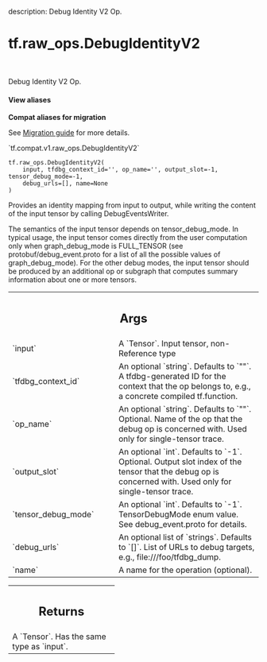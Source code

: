 description: Debug Identity V2 Op.

<div itemscope itemtype="http://developers.google.com/ReferenceObject">
<meta itemprop="name" content="tf.raw_ops.DebugIdentityV2" />
<meta itemprop="path" content="Stable" />
</div>

# tf.raw_ops.DebugIdentityV2

<!-- Insert buttons and diff -->

<table class="tfo-notebook-buttons tfo-api nocontent" align="left">

</table>



Debug Identity V2 Op.

<section class="expandable">
  <h4 class="showalways">View aliases</h4>
  <p>
<b>Compat aliases for migration</b>
<p>See
<a href="https://www.tensorflow.org/guide/migrate">Migration guide</a> for
more details.</p>
<p>`tf.compat.v1.raw_ops.DebugIdentityV2`</p>
</p>
</section>

<pre class="devsite-click-to-copy prettyprint lang-py tfo-signature-link">
<code>tf.raw_ops.DebugIdentityV2(
    input, tfdbg_context_id='', op_name='', output_slot=-1, tensor_debug_mode=-1,
    debug_urls=[], name=None
)
</code></pre>



<!-- Placeholder for "Used in" -->

Provides an identity mapping from input to output, while writing the content of
the input tensor by calling DebugEventsWriter.

The semantics of the input tensor depends on tensor_debug_mode. In typical
usage, the input tensor comes directly from the user computation only when
graph_debug_mode is FULL_TENSOR (see protobuf/debug_event.proto for a
list of all the possible values of graph_debug_mode). For the other debug modes,
the input tensor should be produced by an additional op or subgraph that
computes summary information about one or more tensors.

<!-- Tabular view -->
 <table class="responsive fixed orange">
<colgroup><col width="214px"><col></colgroup>
<tr><th colspan="2"><h2 class="add-link">Args</h2></th></tr>

<tr>
<td>
`input`
</td>
<td>
A `Tensor`. Input tensor, non-Reference type
</td>
</tr><tr>
<td>
`tfdbg_context_id`
</td>
<td>
An optional `string`. Defaults to `""`.
A tfdbg-generated ID for the context that the op belongs to,
e.g., a concrete compiled tf.function.
</td>
</tr><tr>
<td>
`op_name`
</td>
<td>
An optional `string`. Defaults to `""`.
Optional. Name of the op that the debug op is concerned with.
Used only for single-tensor trace.
</td>
</tr><tr>
<td>
`output_slot`
</td>
<td>
An optional `int`. Defaults to `-1`.
Optional. Output slot index of the tensor that the debug op
is concerned with. Used only for single-tensor trace.
</td>
</tr><tr>
<td>
`tensor_debug_mode`
</td>
<td>
An optional `int`. Defaults to `-1`.
TensorDebugMode enum value. See debug_event.proto for details.
</td>
</tr><tr>
<td>
`debug_urls`
</td>
<td>
An optional list of `strings`. Defaults to `[]`.
List of URLs to debug targets, e.g., file:///foo/tfdbg_dump.
</td>
</tr><tr>
<td>
`name`
</td>
<td>
A name for the operation (optional).
</td>
</tr>
</table>



<!-- Tabular view -->
 <table class="responsive fixed orange">
<colgroup><col width="214px"><col></colgroup>
<tr><th colspan="2"><h2 class="add-link">Returns</h2></th></tr>
<tr class="alt">
<td colspan="2">
A `Tensor`. Has the same type as `input`.
</td>
</tr>

</table>

